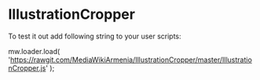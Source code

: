 IllustrationCropper
===================

To test it out add following string to your user scripts:

mw.loader.load( 'https://rawgit.com/MediaWikiArmenia/IllustrationCropper/master/IllustrationCropper.js' );
